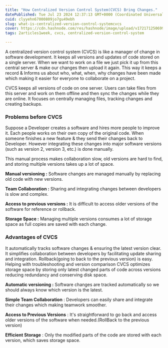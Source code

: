 ```yaml
---
title: "How Centralized Version Control System(CVCS) Bring Changes."
datePublished: Tue Jul 23 2024 12:37:13 GMT+0000 (Coordinated Universal Time)
cuid: clyyehn67000809jo7gu49ebh
slug: what-is-centralized-version-control-systemcvcs
cover: https://cdn.hashnode.com/res/hashnode/image/upload/v1721712506991/9bcf6a42-909f-4257-bfda-453146821356.webp
tags: 2articles1week, cvcs, centralized-version-control-system

---
```


A centralized version control system (CVCS) is like a manager of change in software development. It keeps all versions and updates of code stored on a single server. When we want to work on a file we just pick it up from this central server & make our changes then upload it again. This way it keeps a record & Informs us about who, what, when, why changes have been made which making it easier for everyone to collaborate on a project.

CVCS keeps all versions of code on one server. Users can take files from this server and work on them offline and then sync the changes while they are online. It focuses on centrally managing files, tracking changes and creating backups.

### Problems before CVCS

Suppose a Developer creates a software and hires more people to improve it. Each people works on their own copy of the original code. When someone finishes a new feature & they send their changes back to Developer. However integrating these changes into major software versions (such as version 2, version 3, etc.) is done manually.

This manual process makes collaboration slow, old versions are hard to find, and storing multiple versions takes up a lot of space.

**Manual versioning :** Software changes are managed manually by replacing old code with new versions.

**Team Collaboration :** Sharing and integrating changes between developers is slow and complex.

**Access to previous versions :** It is difficult to access older versions of the software for reference or rollback.

**Storage Space :** Managing multiple versions consumes a lot of storage space as full copies are saved with each change.

### Advantages of CVCS

It automatically tracks software changes & ensuring the latest version clear. It simplifies collaboration between developers by facilitating update sharing and integration. Rollback(going to back to the previous version) is easy. Helping with troubleshooting and version comparison CVCS optimizes storage space by storing only latest changed parts of code across versions reducing redundancy and conserving disk space.

**Automatic versioning :** Software changes are tracked automatically so we should always know which version is the latest.

**Simple Team Collaboration** : Developers can easily share and integrate their changes which making teamwork smoother.

**Access to Previous Versions** : It's straightforward to go back and access older versions of the software when needed.(RollBack to the previous version)

**Efficient Storage** : Only the modified parts of the code are stored with each version, which saves storage space.